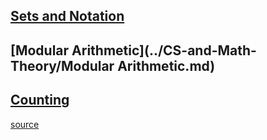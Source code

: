 ## [Sets and Notation](../CS-and-Math-Theory/Sets.md)
## [Modular Arithmetic](../CS-and-Math-Theory/Modular Arithmetic.md)
## [Counting](../CS-and-Math-Theory/Counting.md)
[source](http://www.stanford.edu/class/cs103x/cs103x-notes.pdf)
